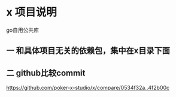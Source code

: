 # x 项目说明
go自用公共库

## 一 和具体项目无关的依赖包，集中在x目录下面


## 二 github比较commit 
https://github.com/poker-x-studio/x/compare/0534f32a..4f2b00c
